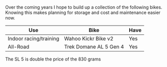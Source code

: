 Over the coming years I hope to build up a collection of the following bikes. Knowing this makes planning for storage and cost and maintenance easier now.

| Use                    | Bike                        | Have |
| ---------------------- | --------------------------- | ---- |
| Indoor racing/training | Wahoo Kickr Bike v2         | Yes  |
| All-Road               | Trek Domane AL 5 Gen 4      | Yes  |

The SL 5 is double the price of the 830 grams